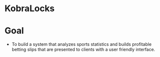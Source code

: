 # KobraLocks

# Goal
- To build a system that analyzes sports statistics and builds profitable betting slips that are presented to clients with a user friendly interface.
